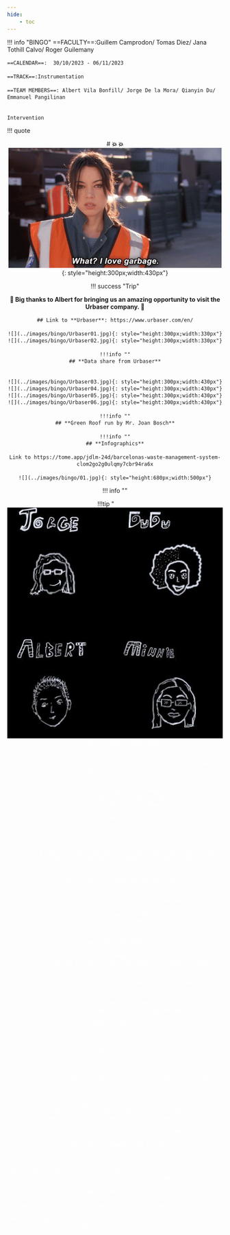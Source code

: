 ```yaml
---
hide:
    - toc
---
```

!!! info "BINGO"
    ==FACULTY==:Guillem Camprodon/ Tomas Diez/ Jana Tothill Calvo/ Roger Guilemany
            
    ==CALENDAR==:  30/10/2023 - 06/11/2023

    ==TRACK==:Instrumentation

    ==TEAM MEMBERS==: Albert Vila Bonfill/ Jorge De la Mora/ Qianyin Du/ Emmanuel Pangilinan


    Intervention

!!! quote
    <center> 
    # **:boom:  :boom:**
    ![](../images/bingo/ilovegarbage.png){: style="height:300px;width:430px"}

!!! success "Trip"
    <center>
    **:green_heart: Big thanks to Albert for bringing us an amazing opportunity to visit the Urbaser company. :green_heart:**

    ## Link to **Urbaser**: https://www.urbaser.com/en/

    ![](../images/bingo/Urbaser01.jpg){: style="height:300px;width:330px"}
    ![](../images/bingo/Urbaser02.jpg){: style="height:300px;width:330px"}

    !!!info ""
    ## **Data share from Urbaser**
    

    ![](../images/bingo/Urbaser03.jpg){: style="height:300px;width:430px"}
    ![](../images/bingo/Urbaser04.jpg){: style="height:300px;width:430px"}
    ![](../images/bingo/Urbaser05.jpg){: style="height:300px;width:430px"}
    ![](../images/bingo/Urbaser06.jpg){: style="height:300px;width:430px"}

    !!!info ""
    ## **Green Roof run by Mr. Joan Bosch**

    !!!info ""
    ## **Infographics**

    Link to https://tome.app/jdlm-24d/barcelonas-waste-management-system-clom2go2g0ulqmy7cbr94ra6x

    ![](../images/bingo/01.jpg){: style="height:680px;width:500px"}


!!! info ""
    <center>
    !!!tip "<font color="white">Team"
        ![](../images/bingo/bingogroup.png){: style="height:300px;width:300px"}

    !!! tip "<font color="white">LOGO"
        # **:slot_machine: <font color="white">==BIN== ==GO== you got it right :slot_machine:**

        ![](../images/bingo/logo01.png){: style="height:300px;width:400px"}
        ![](../images/bingo/logo02.png){: style="height:300px;width:400px"}

    </center>

    !!!abstract "Test01"
        **MAIN USER**
        
        PEOPLE WHO LOVE RECYCLING AND SUSTAINABLE BUT DIDN'T DO IT WHAT REALLY REALLY HELPING THE ENVIRONMENT or A PERFECT WAY.

        !!!info ""
            ## **:robot:SOFTWARE ATTRACTION:robot:**
            
            !!!danger "TRICK"
                PSYCHOLOGY: PEOPLE LOVE THINGS THAT HAS VALUE TO THEM
            
            !!!example "TREAT"
                EX: MONEY? NUMBER OF POINTS?FREE STUFFS?

        !!!info ""
            ## **:revolving_hearts:WIN-WIN/DOUBLE-WIN:revolving_hearts:**
            
            !!!danger "TRICK"
                HOW CAN WE ALSO SATISFY THE DESIER OF GARBAGE COMPANY?
            
            !!!example "TREAT"
                EX: HELP THEM REDUCE THE EXPEND OF SALARY?

        !!!info ""
            **WORKFLOW DIAGRAM**
            ![](../images/bingo/bingodiagram.png)

!!!failure "BOT"
    
    > "One of the ideas we had was to make a bot in Telegram. Unfortunately, since this is the first time I’ve tried coding one, we were not able to make it work."

    > :love_letter:By minnie:love_letter: 

    ![](../images/bingo/bot-fail.png){: style="height:400px;width:280px"}

!!! bug "Videos"
    

    <iframe width="560" height="315" src="https://www.youtube.com/embed/63wQEw63Clg?si=5jrkT2HCHikUrOrK" title="YouTube video player" frameborder="0" allow="accelerometer; autoplay; clipboard-write; encrypted-media; gyroscope; picture-in-picture; web-share" allowfullscreen></iframe>


!!!abstract "Feedback" 
    from Tomas 

    11/13/2023

    >We should not design a solution, the solution will shows up by itself once we work with the society and the community.

    >We should work outside of the "BUBBLES" (means ourselves). 

    >We should not only seating infront of our computer or desk. 

    >We should go outside, get the information, get the feedback, get the problem, test the problems.